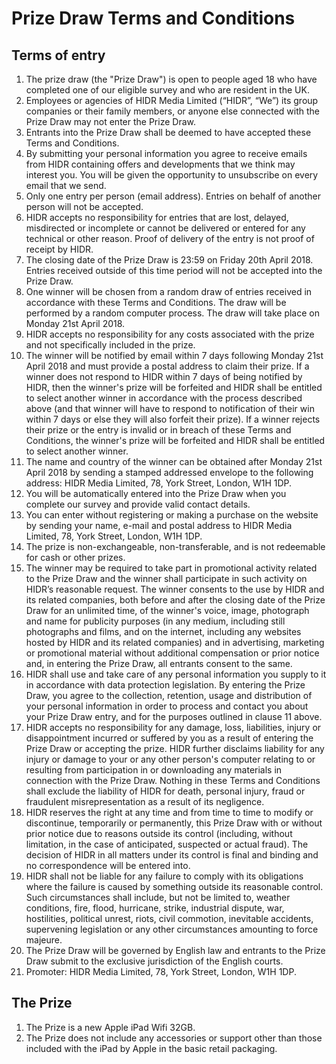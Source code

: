 # Prize Draw Terms and Conditions

## Terms of entry

1.	The prize draw (the "Prize Draw") is open to people aged 18 who have completed one of our eligible survey and who are resident in the UK.
2.	Employees or agencies of HIDR Media Limited (“HIDR”, “We”) its group companies or their family members, or anyone else connected with the Prize Draw may not enter the Prize Draw.
3.	Entrants into the Prize Draw shall be deemed to have accepted these Terms and Conditions.
4.	By submitting your personal information you agree to receive emails from HIDR containing offers and developments that we think may interest you. You will be given the opportunity to unsubscribe on every email that we send.
5.	Only one entry per person (email address). Entries on behalf of another person will not be accepted.
6.	HIDR accepts no responsibility for entries that are lost, delayed, misdirected or incomplete or cannot be delivered or entered for any technical or other reason. Proof of delivery of the entry is not proof of receipt by HIDR.
7.	The closing date of the Prize Draw is 23:59 on Friday 20th April 2018. Entries received outside of this time period will not be accepted into the Prize Draw.
8.	One winner will be chosen from a random draw of entries received in accordance with these Terms and Conditions.  The draw will be performed by a random computer process.  The draw will take place on Monday 21st April 2018.
9.	HIDR accepts no responsibility for any costs associated with the prize and not specifically included in the prize.
10.	The winner will be notified by email within 7 days following Monday 21st April 2018 and must provide a postal address to claim their prize. If a winner does not respond to HIDR within 7 days of being notified by HIDR, then the winner's prize will be forfeited and HIDR shall be entitled to select another winner in accordance with the process described above (and that winner will have to respond to notification of their win within 7 days or else they will also forfeit their prize).  If a winner rejects their prize or the entry is invalid or in breach of these Terms and Conditions, the winner's prize will be forfeited and HIDR shall be entitled to select another winner.
11.	The name and country of the winner can be obtained after Monday 21st April 2018 by sending a stamped addressed envelope to the following address: HIDR Media Limited, 78, York Street, London, W1H 1DP.
12.	You will be automatically entered into the Prize Draw when you complete our survey and provide valid contact details.
13.	You can enter without registering or making a purchase on the website by sending your name, e-mail and postal address to HIDR Media Limited, 78, York Street, London, W1H 1DP.
14.	The prize is non-exchangeable, non-transferable, and is not redeemable for cash or other prizes.
15.	The winner may be required to take part in promotional activity related to the Prize Draw and the winner shall participate in such activity on HIDR’s reasonable request.  The winner consents to the use by HIDR and its related companies, both before and after the closing date of the Prize Draw for an unlimited time, of the winner's voice, image, photograph and name for publicity purposes (in any medium, including still photographs and films, and on the internet, including any websites hosted by HIDR and its related companies) and in advertising, marketing or promotional material without additional compensation or prior notice and, in entering the Prize Draw, all entrants consent to the same.
16.	HIDR shall use and take care of any personal information you supply to it in accordance with data protection legislation.  By entering the Prize Draw, you agree to the collection, retention, usage and distribution of your personal information in order to process and contact you about your Prize Draw entry, and for the purposes outlined in clause 11 above.
17.	HIDR accepts no responsibility for any damage, loss, liabilities, injury or disappointment incurred or suffered by you as a result of entering the Prize Draw or accepting the prize. HIDR further disclaims liability for any injury or damage to your or any other person's computer relating to or resulting from participation in or downloading any materials in connection with the Prize Draw. Nothing in these Terms and Conditions shall exclude the liability of HIDR for death, personal injury, fraud or fraudulent misrepresentation as a result of its negligence.
18.	HIDR reserves the right at any time and from time to time to modify or discontinue, temporarily or permanently, this Prize Draw with or without prior notice due to reasons outside its control (including, without limitation, in the case of anticipated, suspected or actual fraud). The decision of HIDR in all matters under its control is final and binding and no correspondence will be entered into.
19.	HIDR shall not be liable for any failure to comply with its obligations where the failure is caused by something outside its reasonable control. Such circumstances shall include, but not be limited to, weather conditions, fire, flood, hurricane, strike, industrial dispute, war, hostilities, political unrest, riots, civil commotion, inevitable accidents, supervening legislation or any other circumstances amounting to force majeure.
20.	The Prize Draw will be governed by English law and entrants to the Prize Draw submit to the exclusive jurisdiction of the English courts.
21.	Promoter: HIDR Media Limited, 78, York Street, London, W1H 1DP.

## The Prize
1.	The Prize is a new Apple iPad Wifi 32GB.
2.	The Prize does not include any accessories or support other than those included with the iPad by Apple in the basic retail packaging.
